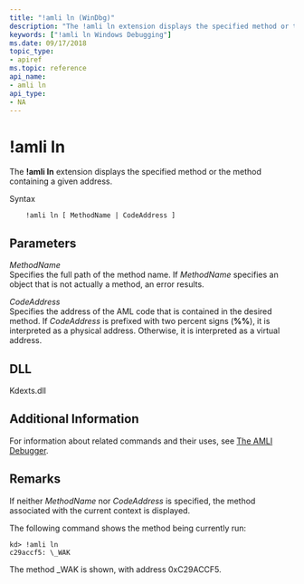```yaml
---
title: "!amli ln (WinDbg)"
description: "The !amli ln extension displays the specified method or the method containing a given address."
keywords: ["!amli ln Windows Debugging"]
ms.date: 09/17/2018
topic_type:
- apiref
ms.topic: reference
api_name:
- amli ln
api_type:
- NA
---
```


# !amli ln


The **!amli ln** extension displays the specified method or the method containing a given address.

Syntax

```dbgcmd
    !amli ln [ MethodName | CodeAddress ]
```

## <span id="ddk__amli_ln_dbg"></span><span id="DDK__AMLI_LN_DBG"></span>Parameters


<span id="_______MethodName______"></span><span id="_______methodname______"></span><span id="_______METHODNAME______"></span> *MethodName*   
Specifies the full path of the method name. If *MethodName* specifies an object that is not actually a method, an error results.

<span id="_______CodeAddress______"></span><span id="_______codeaddress______"></span><span id="_______CODEADDRESS______"></span> *CodeAddress*   
Specifies the address of the AML code that is contained in the desired method. If *CodeAddress* is prefixed with two percent signs (**%%**), it is interpreted as a physical address. Otherwise, it is interpreted as a virtual address.

## DLL

Kdexts.dll

## Additional Information

For information about related commands and their uses, see [The AMLI Debugger](../debugger/the-amli-debugger.md).

## Remarks

If neither *MethodName* nor *CodeAddress* is specified, the method associated with the current context is displayed.

The following command shows the method being currently run:

```console
kd> !amli ln
c29accf5: \_WAK
```

The method \_WAK is shown, with address 0xC29ACCF5.

 

 





